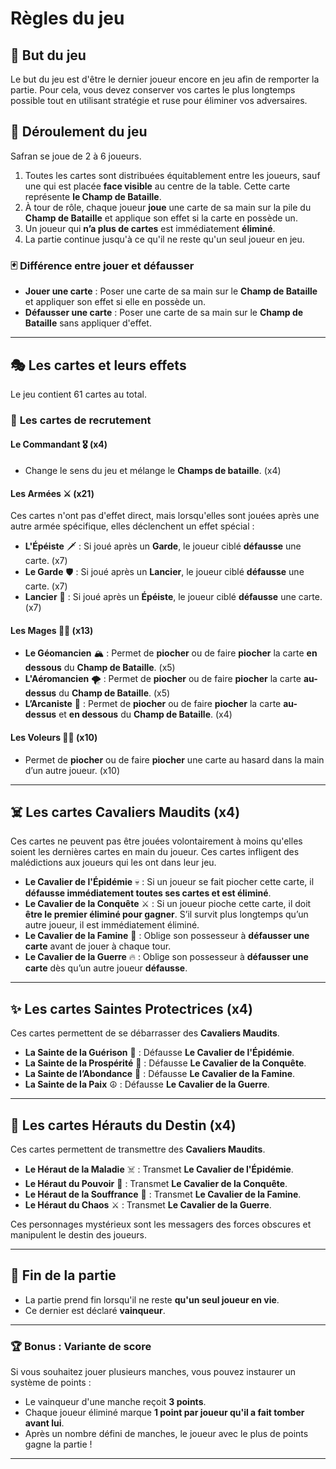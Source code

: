 # Règles du jeu

## 🎯 But du jeu
Le but du jeu est d'être le dernier joueur encore en jeu afin de remporter la partie.
Pour cela, vous devez conserver vos cartes le plus longtemps possible tout en utilisant stratégie et ruse pour éliminer vos adversaires.

## 🔄 Déroulement du jeu

Safran se joue de 2 à 6 joueurs.

1. Toutes les cartes sont distribuées équitablement entre les joueurs, sauf une qui est placée **face visible** au centre de la table. Cette carte représente **le Champ de Bataille**.
2. À tour de rôle, chaque joueur **joue** une carte de sa main sur la pile du **Champ de Bataille** et applique son effet si la carte en possède un.
3. Un joueur qui **n’a plus de cartes** est immédiatement **éliminé**.
4. La partie continue jusqu'à ce qu'il ne reste qu'un seul joueur en jeu.

### 🃏 Différence entre jouer et défausser
- **Jouer une carte** : Poser une carte de sa main sur le **Champ de Bataille** et appliquer son effet si elle en possède un.
- **Défausser une carte** : Poser une carte de sa main sur le **Champ de Bataille** sans appliquer d'effet.

---

## 🎭 Les cartes et leurs effets

Le jeu contient 61 cartes au total.

### 📜 **Les cartes de recrutement**
#### **Le Commandant** 🎖️ (x4)
- Change le sens du jeu et mélange le **Champs de bataille**. (x4)

#### **Les Armées** ⚔️ (x21)
Ces cartes n'ont pas d'effet direct, mais lorsqu'elles sont jouées après une autre armée spécifique, elles déclenchent un effet spécial :
- **L'Épéiste** 🗡️ : Si joué après un **Garde**, le joueur ciblé **défausse** une carte. (x7)
- **Le Garde** 🛡️ : Si joué après un **Lancier**, le joueur ciblé **défausse** une carte. (x7)
- **Lancier** 🏹 : Si joué après un **Épéiste**, le joueur ciblé **défausse** une carte. (x7)

#### **Les Mages** 🧙‍♂️ (x13)
- **Le Géomancien** 🏔️ : Permet de **piocher** ou de faire **piocher** la carte **en dessous** du **Champ de Bataille**. (x5)
- **L'Aéromancien** 🌪️ : Permet de **piocher** ou de faire **piocher** la carte **au-dessus** du **Champ de Bataille**. (x5)
- **L’Arcaniste** 🔮 : Permet de **piocher** ou de faire **piocher** la carte **au-dessus** et **en dessous** du **Champ de Bataille**. (x4)

#### **Les Voleurs** 🕵️‍♂️ (x10)
- Permet de **piocher** ou de faire **piocher** une carte au hasard dans la main d’un autre joueur. (x10)

---

## ☠️ Les cartes Cavaliers Maudits (x4)
Ces cartes ne peuvent pas être jouées volontairement à moins qu'elles soient les dernières cartes en main du joueur.
Ces cartes infligent des malédictions aux joueurs qui les ont dans leur jeu.

- **Le Cavalier de l'Épidémie** 💀 : Si un joueur se fait piocher cette carte, il **défausse immédiatement toutes ses cartes et est éliminé**.
- **Le Cavalier de la Conquête** ⚔️ : Si un joueur pioche cette carte, il doit **être le premier éliminé pour gagner**. S’il survit plus longtemps qu’un autre joueur, il est immédiatement éliminé.
- **Le Cavalier de la Famine** 🍂 : Oblige son possesseur à **défausser une carte** avant de jouer à chaque tour.
- **Le Cavalier de la Guerre** 🔥 : Oblige son possesseur à **défausser une carte** dès qu’un autre joueur **défausse**.

---

## ✨ Les cartes Saintes Protectrices (x4)
Ces cartes permettent de se débarrasser des **Cavaliers Maudits**.

- **La Sainte de la Guérison** 🌿 : Défausse **Le Cavalier de l'Épidémie**.
- **La Sainte de la Prospérité** 💎 : Défausse **Le Cavalier de la Conquête**.
- **La Sainte de l’Abondance** 🍞 : Défausse **Le Cavalier de la Famine**.
- **La Sainte de la Paix** ☮️ : Défausse **Le Cavalier de la Guerre**.

---

## 🔄 Les cartes Hérauts du Destin (x4)
Ces cartes permettent de transmettre des **Cavaliers Maudits**.

- **Le Héraut de la Maladie** ☠️ : Transmet **Le Cavalier de l'Épidémie**.
- **Le Héraut du Pouvoir** 👑 : Transmet **Le Cavalier de la Conquête**.
- **Le Héraut de la Souffrance** 🤢 : Transmet **Le Cavalier de la Famine**.
- **Le Héraut du Chaos** ⚔️ : Transmet **Le Cavalier de la Guerre**.

Ces personnages mystérieux sont les messagers des forces obscures et manipulent le destin des joueurs.

---

## 🎲 Fin de la partie
- La partie prend fin lorsqu'il ne reste **qu'un seul joueur en vie**.
- Ce dernier est déclaré **vainqueur**.

---

### 🏆 Bonus : Variante de score
Si vous souhaitez jouer plusieurs manches, vous pouvez instaurer un système de points :
- Le vainqueur d'une manche reçoit **3 points**.
- Chaque joueur éliminé marque **1 point par joueur qu'il a fait tomber avant lui**.
- Après un nombre défini de manches, le joueur avec le plus de points gagne la partie !

---
